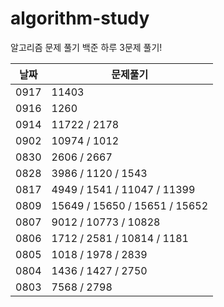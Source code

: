 # algorithm-study

알고리즘 문제 풀기
백준 하루 3문제 풀기!

| 날짜 | 문제풀기                      |
| ---- | ----------------------------- |
| 0917 | 11403                         |
| 0916 | 1260                          |
| 0914 | 11722 / 2178                  |
| 0902 | 10974 / 1012                  |
| 0830 | 2606 / 2667                   |
| 0828 | 3986 / 1120 / 1543            |
| 0817 | 4949 / 1541 / 11047 / 11399   |
| 0809 | 15649 / 15650 / 15651 / 15652 |
| 0807 | 9012 / 10773 / 10828          |
| 0806 | 1712 / 2581 / 10814 / 1181    |
| 0805 | 1018 / 1978 / 2839            |
| 0804 | 1436 / 1427 / 2750            |
| 0803 | 7568 / 2798                   |
